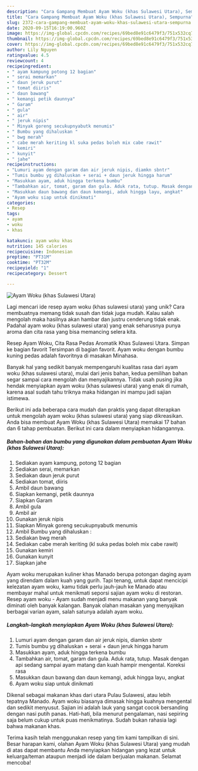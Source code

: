 ```yaml
---
description: "Cara Gampang Membuat Ayam Woku (khas Sulawesi Utara), Sempurna"
title: "Cara Gampang Membuat Ayam Woku (khas Sulawesi Utara), Sempurna"
slug: 2372-cara-gampang-membuat-ayam-woku-khas-sulawesi-utara-sempurna
date: 2020-09-15T16:19:00.960Z
image: https://img-global.cpcdn.com/recipes/69bed8e91c6479f3/751x532cq70/ayam-woku-khas-sulawesi-utara-foto-resep-utama.jpg
thumbnail: https://img-global.cpcdn.com/recipes/69bed8e91c6479f3/751x532cq70/ayam-woku-khas-sulawesi-utara-foto-resep-utama.jpg
cover: https://img-global.cpcdn.com/recipes/69bed8e91c6479f3/751x532cq70/ayam-woku-khas-sulawesi-utara-foto-resep-utama.jpg
author: Lily Nguyen
ratingvalue: 4.5
reviewcount: 4
recipeingredient:
- " ayam kampung potong 12 bagian"
- " serai memarkan"
- " daun jeruk purut"
- " tomat diiris"
- " daun bawang"
- " kemangi petik daunnya"
- " Garam"
- " gula"
- " air"
- " jeruk nipis"
- " Minyak goreng secukupnyabutk menumis"
- " Bumbu yang dihaluskan "
- " bwg merah"
- " cabe merah keriting kl suka pedas boleh mix cabe rawit"
- " kemiri"
- " kunyit"
- " jahe"
recipeinstructions:
- "Lumuri ayam dengan garam dan air jeruk nipis, diamkn sbntr"
- "Tumis bumbu yg dihaluskan + serai + daun jeruk hingga harum"
- "Masukkan ayam, aduk hingga terkena bumbu"
- "Tambahkan air, tomat, garam dan gula. Aduk rata, tutup. Masak dengan api sedang sampai ayam matang dan kuah hampir mengental. Koreksi rasa"
- "Masukkan daun bawang dan daun kemangi, aduk hingga layu, angkat"
- "Ayam woku siap untuk dinikmati"
categories:
- Resep
tags:
- ayam
- woku
- khas

katakunci: ayam woku khas 
nutrition: 145 calories
recipecuisine: Indonesian
preptime: "PT31M"
cooktime: "PT32M"
recipeyield: "1"
recipecategory: Dessert

---
```



![Ayam Woku (khas Sulawesi Utara)](https://img-global.cpcdn.com/recipes/69bed8e91c6479f3/751x532cq70/ayam-woku-khas-sulawesi-utara-foto-resep-utama.jpg)

Lagi mencari ide resep ayam woku (khas sulawesi utara) yang unik? Cara membuatnya memang tidak susah dan tidak juga mudah. Kalau salah mengolah maka hasilnya akan hambar dan justru cenderung tidak enak. Padahal ayam woku (khas sulawesi utara) yang enak seharusnya punya aroma dan cita rasa yang bisa memancing selera kita.

Resep Ayam Woku, Cita Rasa Pedas Aromatik Khas Sulawesi Utara. Simpan ke bagian favorit Tersimpan di bagian favorit. Ayam woku dengan bumbu kuning pedas adalah favoritnya di masakan Minahasa.

Banyak hal yang sedikit banyak mempengaruhi kualitas rasa dari ayam woku (khas sulawesi utara), mulai dari jenis bahan, kedua pemilihan bahan segar sampai cara mengolah dan menyajikannya. Tidak usah pusing jika hendak menyiapkan ayam woku (khas sulawesi utara) yang enak di rumah, karena asal sudah tahu triknya maka hidangan ini mampu jadi sajian istimewa.


Berikut ini ada beberapa cara mudah dan praktis yang dapat diterapkan untuk mengolah ayam woku (khas sulawesi utara) yang siap dikreasikan. Anda bisa membuat Ayam Woku (khas Sulawesi Utara) memakai 17 bahan dan 6 tahap pembuatan. Berikut ini cara dalam menyiapkan hidangannya.

<!--inarticleads1-->

##### Bahan-bahan dan bumbu yang digunakan dalam pembuatan Ayam Woku (khas Sulawesi Utara):

1. Sediakan  ayam kampung, potong 12 bagian
1. Sediakan  serai, memarkan
1. Sediakan  daun jeruk purut
1. Sediakan  tomat, diiris
1. Ambil  daun bawang
1. Siapkan  kemangi, petik daunnya
1. Siapkan  Garam
1. Ambil  gula
1. Ambil  air
1. Gunakan  jeruk nipis
1. Siapkan  Minyak goreng secukupnyabutk menumis
1. Ambil  Bumbu yang dihaluskan :
1. Sediakan  bwg merah
1. Sediakan  cabe merah keriting (kl suka pedas boleh mix cabe rawit)
1. Gunakan  kemiri
1. Gunakan  kunyit
1. Siapkan  jahe


Ayam woku merupakan kuliner khas Manado berupa potongan daging ayam yang direndam dalam kuah yang gurih. Tapi tenang, untuk dapat mencicipi kelezatan ayam woku, kamu tidak perlu jauh-jauh ke Manado atau membayar mahal untuk menikmati seporsi sajian ayam woku di restoran. Resep ayam woku - Ayam sudah menjadi menu makanan yang banyak diminati oleh banyak kalangan. Banyak olahan masakan yang menyajikan berbagai varian ayam, salah satunya adalah ayam woku. 

<!--inarticleads2-->

##### Langkah-langkah menyiapkan Ayam Woku (khas Sulawesi Utara):

1. Lumuri ayam dengan garam dan air jeruk nipis, diamkn sbntr
1. Tumis bumbu yg dihaluskan + serai + daun jeruk hingga harum
1. Masukkan ayam, aduk hingga terkena bumbu
1. Tambahkan air, tomat, garam dan gula. Aduk rata, tutup. Masak dengan api sedang sampai ayam matang dan kuah hampir mengental. Koreksi rasa
1. Masukkan daun bawang dan daun kemangi, aduk hingga layu, angkat
1. Ayam woku siap untuk dinikmati


Dikenal sebagai makanan khas dari utara Pulau Sulawesi, atau lebih tepatnya Manado. Ayam woku biasanya dimasak hingga kuahnya mengental dan sedikit menyusut. Sajian ini adalah lauk yang sangat cocok bersanding dengan nasi putih panas. Hati-hati, bila menurut pengalaman, nasi sepiring saja belum cukup untuk puas menikmatinya. Sudah bukan rahasia lagi bahwa makanan khas. 

Terima kasih telah menggunakan resep yang tim kami tampilkan di sini. Besar harapan kami, olahan Ayam Woku (khas Sulawesi Utara) yang mudah di atas dapat membantu Anda menyiapkan hidangan yang lezat untuk keluarga/teman ataupun menjadi ide dalam berjualan makanan. Selamat mencoba!
